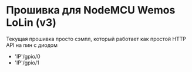 # Прошивка для NodeMCU Wemos LoLin (v3)
Текущая прошивка просто сэмпл, который работает как простой HTTP API на пин с диодом
- 'IP'/gpio/0 
- 'IP'/gpio/1 
